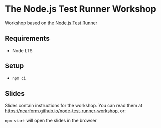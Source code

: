 # The Node.js Test Runner Workshop

Workshop based on the [Node.js Test Runner](https://nodejs.org/api/test.html)

## Requirements

- Node LTS

## Setup

- `npm ci`

## Slides

Slides contain instructions for the workshop. You can read them at https://nearform.github.io/node-test-runner-workshop, or:

`npm start` will open the slides in the browser

